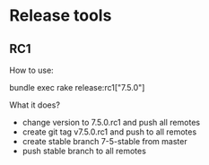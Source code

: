 # Release tools


## RC1

How to use:

  bundle exec rake release:rc1["7.5.0"]

What it does?

* change version to 7.5.0.rc1 and push all remotes
* create git tag v7.5.0.rc1 and push to all remotes
* create stable branch 7-5-stable from master
* push stable branch to all remotes
